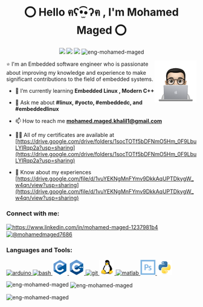 <h1 align="center">⭕ Hello  ฅʕ•̫͡•ʔฅ  , I'm Mohamed Maged ⭕</h1>
<p align="center">
    <a href="https://github.com/Eng-Mohamed-Maged"><img src="https://hits.seeyoufarm.com/api/count/incr/badge.svg?url=https%3A%2F%2Fgithub.com%2F{Eng-Mohamed-Maged}1212%2Fhit-counter"/></a>
    <a href="https://www.linkedin.com/in/mohamed-maged-1237981b4/"><img src="https://img.shields.io/badge/linkedin-%230177B5?style=flat&logo=linkedin&logoColor=white"/></a>
    <a href="https://www.youtube.com/channel/UCqFdD_fUftFl9dtfEshGGYg"><img src="https://img.shields.io/badge/youtube-%23FF0000?style=flat&logo=youtube&logoColor=white"/></a>
    <a > <img src="https://komarev.com/ghpvc/?username=eng-mohamed-maged&label=Profile%20views&color=0e75b6&style=flat" alt="eng-mohamed-maged" /> </a>

  </p>
  
  <img src="https://github.com/Eng-Mohamed-Maged/Eng-Mohamed-Maged/blob/main/profile-img.png" align="right" width="22%"/>

⭐ I'm an Embedded software engineer who is passionate about improving my knowledge and experience to make significant contributions to the field of embedded systems.

- 🌱 I’m currently learning **Embedded Linux , Modern C++**

- 💬 Ask me about **#linux, #yocto, #embeddedc, and #embeddedlinux**

- 📫 How to reach me **mohamed.maged.khalil1@gmail.com**

- 👨‍💻 All of my certificates are available at [https://drive.google.com/drive/folders/1socTOTf5bDFNmO5Hm_0F9LbuLYIRqp2a?usp=sharing](https://drive.google.com/drive/folders/1socTOTf5bDFNmO5Hm_0F9LbuLYIRqp2a?usp=sharing)


- 📄 Know about my experiences [https://drive.google.com/file/d/1vuYEKNgMnFYmv9DkkAqUPTDkygW_w4qn/view?usp=sharing](https://drive.google.com/file/d/1vuYEKNgMnFYmv9DkkAqUPTDkygW_w4qn/view?usp=sharing)

<h3 align="left">Connect with me:</h3>
<p align="left">
<a href="https://www.linkedin.com/in/mohamed-maged-1237981b4" target="blank"><img align="center" src="https://raw.githubusercontent.com/rahuldkjain/github-profile-readme-generator/master/src/images/icons/Social/linked-in-alt.svg" alt="https://www.linkedin.com/in/mohamed-maged-1237981b4" height="30" width="40" /></a>
<a href="https://www.youtube.com/channel/UCqFdD_fUftFl9dtfEshGGYg" target="blank"><img align="center" src="https://raw.githubusercontent.com/rahuldkjain/github-profile-readme-generator/master/src/images/icons/Social/youtube.svg" alt="@mohamedmaged7686" height="30" width="40" /></a>
</p>

<h3 align="left">Languages and Tools:</h3>
<p align="left"> <a href="https://www.arduino.cc/" target="_blank" rel="noreferrer"> <img src="https://cdn.worldvectorlogo.com/logos/arduino-1.svg" alt="arduino" width="40" height="40"/> </a> <a href="https://www.gnu.org/software/bash/" target="_blank" rel="noreferrer"> <img src="https://www.vectorlogo.zone/logos/gnu_bash/gnu_bash-icon.svg" alt="bash" width="40" height="40"/> </a> <a href="https://www.cprogramming.com/" target="_blank" rel="noreferrer"> <img src="https://raw.githubusercontent.com/devicons/devicon/master/icons/c/c-original.svg" alt="c" width="40" height="40"/> </a> <a href="https://www.w3schools.com/cpp/" target="_blank" rel="noreferrer"> <img src="https://raw.githubusercontent.com/devicons/devicon/master/icons/cplusplus/cplusplus-original.svg" alt="cplusplus" width="40" height="40"/> </a> <a href="https://git-scm.com/" target="_blank" rel="noreferrer"> <img src="https://www.vectorlogo.zone/logos/git-scm/git-scm-icon.svg" alt="git" width="40" height="40"/> </a> <a href="https://www.linux.org/" target="_blank" rel="noreferrer"> <img src="https://raw.githubusercontent.com/devicons/devicon/master/icons/linux/linux-original.svg" alt="linux" width="40" height="40"/> </a> <a href="https://www.mathworks.com/" target="_blank" rel="noreferrer"> <img src="https://upload.wikimedia.org/wikipedia/commons/2/21/Matlab_Logo.png" alt="matlab" width="40" height="40"/> </a> <a href="https://www.photoshop.com/en" target="_blank" rel="noreferrer"> <img src="https://raw.githubusercontent.com/devicons/devicon/master/icons/photoshop/photoshop-line.svg" alt="photoshop" width="40" height="40"/> </a> <a href="https://www.python.org" target="_blank" rel="noreferrer"> <img src="https://raw.githubusercontent.com/devicons/devicon/master/icons/python/python-original.svg" alt="python" width="40" height="40"/> </a> </p>

<p><img align="left" src="https://github-readme-stats.vercel.app/api/top-langs?username=eng-mohamed-maged&show_icons=true&locale=en&layout=compact" alt="eng-mohamed-maged" /></p>

<p>&nbsp;<img align="center" src="https://github-readme-stats.vercel.app/api?username=eng-mohamed-maged&show_icons=true&locale=en" alt="eng-mohamed-maged" /></p>

<p><img align="center" src="https://github-readme-streak-stats.herokuapp.com/?user=eng-mohamed-maged&" alt="eng-mohamed-maged" /></p>



